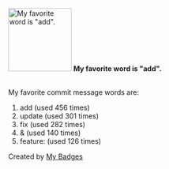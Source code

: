 <img src="https://my-badges.github.io/my-badges/favorite-word.png" alt="My favorite word is &quot;add&quot;." title="My favorite word is &quot;add&quot;." width="128">
<strong>My favorite word is &quot;add&quot;.</strong>
<br><br>

My favorite commit message words are:

1. add (used 456 times)
2. update (used 301 times)
3. fix (used 282 times)
4. & (used 140 times)
5. feature: (used 126 times)


Created by <a href="https://github.com/my-badges/my-badges">My Badges</a>